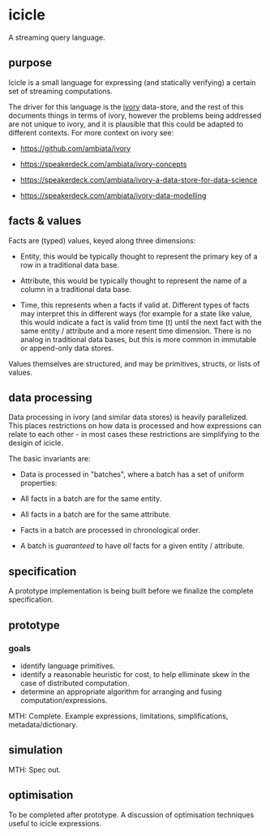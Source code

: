 icicle
======

A streaming query language.

purpose
-------

Icicle is a small language for expressing (and statically verifying)
a certain set of streaming computations.

The driver for this language is the [ivory](https://github.com/ambiata/ivory)
data-store, and the rest of this documents things in terms of ivory,
however the problems being addressed are not unique to ivory, and it
is plausible that this could be adapted to different contexts. For more
context on ivory see:

 - https://github.com/ambiata/ivory

 - https://speakerdeck.com/ambiata/ivory-concepts

 - https://speakerdeck.com/ambiata/ivory-a-data-store-for-data-science

 - https://speakerdeck.com/ambiata/ivory-data-modelling


facts & values
--------------

Facts are (typed) values, keyed along three dimensions:

 - Entity, this would be typically thought to represent the primary key of
   a row in a traditional data base.

 - Attribute, this would be typically thought to represent the name of
   a column in a traditional data base.

 - Time, this represents when a facts if valid at. Different types of
   facts may interpret this in different ways (for example for a state
   like value, this would indicate a fact is valid from time (t) until
   the next fact with the same entity / attribute and a more resent
   time dimension. There is no analog in traditional data bases, but
   this is more common in immutable or append-only data stores.

Values themselves are structured, and may be primitives, structs,
or lists of values.


data processing
---------------

Data processing in ivory (and similar data stores) is heavily
parallelized. This places restrictions on how data is processed
and how expressions can relate to each other - in most cases
these restrictions are simplifying to the desigin of icicle.

The basic invariants are:

 - Data is processed in "batches", where a batch has a set of uniform
   properties:

 - All facts in a batch are for the same entity.

 - All facts in a batch are for the same attribute.

 - Facts in a batch are processed in chronological order.

 - A batch is _guaranteed_ to have _all_ facts for a given
   entity / attribute.


specification
-------------

A prototype implementation is being built before we finalize the
complete specification.


prototype
---------

### goals

 - identify language primitives.
 - identify a reasonable heuristic for cost, to help elliminate skew in
   the case of distributed computation.
 - determine an appropriate algorithm for arranging and fusing
   computation/expressions.

MTH: Complete. Example expressions, limitations, simplifications, metadata/dictionary.


simulation
----------

MTH: Spec out.


optimisation
------------

To be completed after prototype. A discussion of optimisation techniques
useful to icicle expressions.
